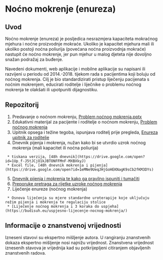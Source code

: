 # Noćno mokrenje (enureza)

## Uvod
Noćno mokrenje (enureza) je posljedica nesrazmjera kapaciteta mokraćnog mjehura i noćne proizvodnje mokraće. Ukoliko je kapacitet mjehura mali ili ukoliko postoji noćna poliurija (povećana noćna proizvodnja mokraće) nastupit će noćno mokrenje, jer pun mjehur u malog djeteta nije dovoljno snažan podražaj za buđenje.

Navedeni dokumenti, web aplikacije i mobilne aplikacije su napisani ili razvijeni u periodu od 2014.-2018. tijekom rada s pacijentima koji boluju od noćnog mokrenja. Cilj je bio standardizirati pristup liječenju pacijenata s noćnim mokrenjem, educirati roditelje i liječnike o problemu noćnog mokrenja te olakšati ili upotpuniti dijagnostiku.

## Repozitorij
   1. Predavanje o noćnom mokrenju, [Problem noćnog mokrenja.pptx](https://drive.google.com/open?id=1sRpTTT-Na_P15ouDq3drs_Z6B2M3nA4apnPkWyzCyNQ)  
   2. Edukativni materijal za pacijente i roditelje o noćnom mokrenju, [Problem noćnog mokrenja](enureza_edu.md)  
   3. Upitnik opsega i težine tegoba, ispunjava roditelj prije pregleda, [Enureza upitnik za roditelje](https://drive.google.com/open?id=1VPtIZs4y81h6jnUwnfIaQoRYmBpaTqyA)  
   4. Dnevnik pijenja i mokrenja, nužan kako bi se utvrdio uzrok noćnog mokrenja (mali kapacitet ili noćna poliurija)  
   
     * tiskana verzija, [48h dnevnik](https://drive.google.com/open?id=1Up_f-J5tJCjO1kJBTONFFMnF-MXBXkyJ)  
     * Excel file, [48h dnevnik mokrenja i pijenja](https://drive.google.com/open?id=1eMNe9UeqJHjGoHEKNagK9sCb2fKM3DYs)  
     
   5. [Dnevnik pijenja i mokrenja te kako ga pravilno ispuniti i tumačiti](https://budisuh.eu/dnevnik-pijenja-i-mokrenja-ispunjavanje-tumacenje/)
   6. [Preporuke pretraga za rijetke uzroke noćnog mokrenja](enureza_prep.md)  
   7. Liječenje enureze (noćnog mokrenja)  

     * Osnova liječenja su mjere standardne uroterapije koje uključuju režim pijenja i mokrenja te regulaciju stolice  
     * [Liječenje noćnog mokrenja i 3 koraka do uspjeha](https://budisuh.eu/uspjesno-lijecenje-nocnog-mokrenja/) 

## Informacije o znanstvenoj vrijednosti 
Izneseni stavovi su ekspertno mišljenje autora. U rangiranju znanstvenih dokaza ekspertno mišljenje nosi najnižu vrijednost. Znanstvena vrijednost iznesenih stavova je vrijednija kad su potkrijepljeni citiranjem objavljenih znanstvenih radova.